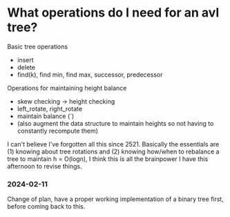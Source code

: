 # What operations do I need for an avl tree?

Basic tree operations
- insert
- delete
- find(k), find min, find max, successor, predecessor

Operations for maintaining height balance
- skew checking -> height checking
- left_rotate, right_rotate
- maintain balance (`)
- (also augment the data structure to maintain heights so not having to constantly recompute them)


I can't believe I've forgotten all this since 2521. Basically the essentials are (1) knowing about tree rotations and (2) knowing how/when to rebalance a tree to maintain h = O(logn), I think this is all the brainpower I have this afternoon to revise things.


### 2024-02-11
Change of plan, have a proper working implementation of a binary tree first, before coming back to this.



